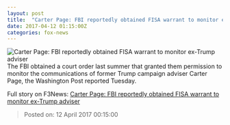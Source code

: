 ```yaml
---
layout: post
title:  "Carter Page: FBI reportedly obtained FISA warrant to monitor ex-Trump adviser"
date: 2017-04-12 01:15:00Z
categories: fox-news
---
```


![Carter Page: FBI reportedly obtained FISA warrant to monitor ex-Trump adviser](http://a57.foxnews.com/media2.foxnews.com/BrightCove/694940094001/2017/03/30/0/0/694940094001_5379639487001_5379627723001-vs.jpg?ve=1)
The FBI obtained a court order last summer that granted them permission to monitor the communications of former Trump campaign adviser Carter Page, the Washington Post reported Tuesday.


Full story on F3News: [Carter Page: FBI reportedly obtained FISA warrant to monitor ex-Trump adviser](http://www.f3nws.com/n/MtDZNF)

> Posted on: 12 April 2017 00:15:00
